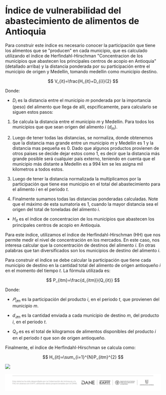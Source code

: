 # **Índice de vulnerabilidad del abastecimiento de alimentos de Antioquia**

Para construir este índice es necesario conocer la participación que tiene los alimentos que se "producen" en cada municipio, que es calculado utilizando el índice de Herfindahl-Hirschman "Concentracion de los municipios que abastecen los principales centros de acopio en Antioquia" (detallado arriba) y la distancia ponderada por su participación entre el municipio de origen y Medellin, tomando medellin como municipio destino.

$$
V_{it}=\frac{H_{it}+D_{i}}{2}
$$

Donde:

-   $D_i$ es la distancia entre el municipio *m* ponderada por la importancia (peso) del alimento que llega de allí, espcificamente, para calcularlo se siguen estos pasos:

1.  Se calcula la distancia entre el municipio *m* y Medellin. Para todos los municipios que que sean origen del alimento *i* ($d_m$).

2.  Luego de tener todas las distancias, se normaliza, donde obtenemos que la distancia mas grande entre un municipio *m* y Medellin es 1 y la distancia mas pequeña es 0. Dado que algunos productos provienen de otros paises se decide dejar estos como 1, es decir que la distancia más grande posible será cualquier país externo, teniendo en cuenta que el municipio más distante a Medellín es a 994 km se les asigna mil kilometros a todos estos.

3.  Luego de tener la distancia normalizada la multiplicamos por la participación que tiene ese municipio en el total del abastecimiento para el alimento *i* en el periodo *t*.

4.  Finalmente sumamos todas las distancias ponderadas calculadas. Note que el máximo de esta sumatoria es 1, cuando la mayor distancia sea el origen del total de toneladas del alimento *i*.

-   $H_{it}$ es el índice de concentracion de los municipios que abastecen los principales centros de acopio en Antioquia.

Para este índice, utilizamos el índice de Herfindahl-Hirschman (HH) que nos permite medir el nivel de concentración en los mercados. En este caso, nos interesa calcular que la concentración de destinos del alimento *i*. En otras palabras que tan diversificados son los municipios de destino del alimento *i*.

Para construir el índice se debe calcular la participación que tiene cada municipio de destino en la cantidad total del alimento de origen antioqueño *i* en el momento del tiempo *t*. La fórmula utilizada es:

$$
P_{itm}=\frac{d_{itm}}{Q_{it}}
$$

Donde:

-   $𝑃_{i𝑡m}$ es la participación del producto *i*, en el periodo *t*, que provienen del municipio *m*.

-   $d_{𝑖𝑡m}$ es la cantidad enviada a cada municipio de destino *m*, del producto *i*, en el periodo *t*.

-   $Q_{i𝑡}$ es es el total de kilogramos de alimentos disponibles del producto *i* en el periodo *t* que son de origen antioqueño.

Finalmente, el índice de Herfindahl-Hirschman se calcula como:

$$
H_{it}=\sum_{i=1}^{N}P_{itm}^{2}
$$

![](Ind4/preview_tablero.png)

![](www/logo.png)
